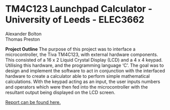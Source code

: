 # TM4C123 Launchpad Calculator - University of Leeds - ELEC3662
Alexander Bolton  
Thomas Preston

**Project Outline**
The purpose of this project was to interface a microcontroller, the Tiva TM4C123, with external hardware
components. This consisted of a 16 x 2 Liquid Crystal Display (LCD) and a 4 x 4 keypad. Utilising this
hardware, and the programming language ‘C’. The goal was to design and implement the software to act in
conjunction with the interfaced hardware to create a calculator able to perform simple mathematical
calculations. With the keypad acting as an input, the user inputs numbers and operators which were then fed
into the microcontroller with the resultant output being displayed on the LCD screen.  
  
[Report can be found here.](https://github.com/HectoSpark/TM4C123_Calculator/blob/master/ELEC3662_GROUP_12.pdf)
